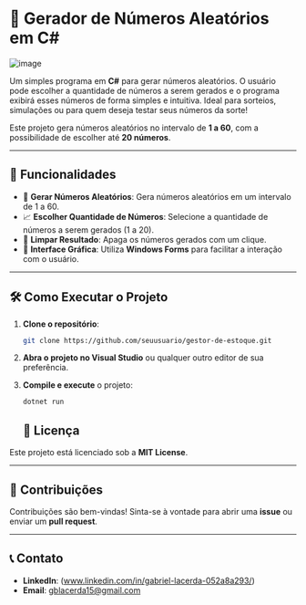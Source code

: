 # 🎲 Gerador de Números Aleatórios em C#
![image](https://github.com/user-attachments/assets/9da888bd-7853-491c-b563-8539d8d75592)



Um simples programa em **C#** para gerar números aleatórios. O usuário pode escolher a quantidade de números a serem gerados e o programa exibirá esses números de forma simples e intuitiva. Ideal para sorteios, simulações ou para quem deseja testar seus números da sorte!

Este projeto gera números aleatórios no intervalo de **1 a 60**, com a possibilidade de escolher até **20 números**.

---

## 🚀 **Funcionalidades**

- 🔢 **Gerar Números Aleatórios**: Gera números aleatórios em um intervalo de 1 a 60.
- 📈 **Escolher Quantidade de Números**: Selecione a quantidade de números a serem gerados (1 a 20).
- 🧹 **Limpar Resultado**: Apaga os números gerados com um clique.
- 💾 **Interface Gráfica**: Utiliza **Windows Forms** para facilitar a interação com o usuário.

---

## 🛠️ **Como Executar o Projeto**

1. **Clone o repositório**:

   ```bash
   git clone https://github.com/seuusuario/gestor-de-estoque.git
   ```

2. **Abra o projeto no Visual Studio** ou qualquer outro editor de sua preferência.

3. **Compile e execute** o projeto:

   ```bash
   dotnet run
   ```
   ## 📜 **Licença**

Este projeto está licenciado sob a **MIT License**.

---

## 🤝 **Contribuições**

Contribuições são bem-vindas! Sinta-se à vontade para abrir uma **issue** ou enviar um **pull request**. 

---

## 📞 **Contato**

- **LinkedIn**: (www.linkedin.com/in/gabriel-lacerda-052a8a293/)
- **Email**: gblacerda15@gmail.com



